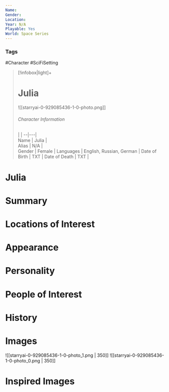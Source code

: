 ```yaml
---
Name: 
Gender: 
Location: 
Year: N/A
Playable: Yes
World: Space Series
---
```


### Tags
#Character #SciFiSetting 


> [!infobox|light]+  
> # Julia  
> ![[starryai-0-929085436-1-0-photo.png]]
> ###### Character Information
>  |   |
> --|---|  
> Name | Julia |  
> Alias | N/A |  
> Gender | Female |
> Languages | English, Russian, German |
> Date of Birth | TXT |
> Date of Death | TXT |


# Julia

# Summary

# Locations of Interest

# Appearance

# Personality

# People of Interest

# History

# Images
![[starryai-0-929085436-1-0-photo_1.png | 350]]
![[starryai-0-929085436-1-0-photo_0.png | 350]]

# Inspired Images
